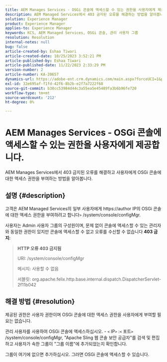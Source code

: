 ```yaml
---
title: AEM Manages Services - OSGi 콘솔에 액세스할 수 있는 권한을 사용자에게 제공합니다.
description: AEM Managed Services에서 403 금지된 오류를 해결하는 방법을 알아봅니다.
solution: Experience Manager
product: Experience Manager
applies-to: Experience Manager
keywords: KCS, AEM Managed Services, OSGi 콘솔, 관리 사용자 그룹
resolution: Resolution
internal-notes: null
bug: false
article-created-by: Eshaa Tiwari
article-created-date: 10/25/2023 3:52:21 PM
article-published-by: Eshaa Tiwari
article-published-date: 11/22/2023 2:33:29 PM
version-number: 2
article-number: KA-20657
dynamics-url: https://adobe-ent.crm.dynamics.com/main.aspx?forceUCI=1&pagetype=entityrecord&etn=knowledgearticle&id=e930c879-4e73-ee11-9ae7-6045bd0063aa
exl-id: 32e695af-f1fd-42f6-8b2b-e2f7a7222f68
source-git-commit: b38cc53984d44c3a55ea5e45489fa3b6b96fe720
workflow-type: tm+mt
source-wordcount: '212'
ht-degree: 0%

---
```


# AEM Manages Services - OSGi 콘솔에 액세스할 수 있는 권한을 사용자에게 제공합니다.


AEM Manages Services에서 403 금지된 오류를 해결하고 사용자에게 OSGi 콘솔에 대한 액세스 권한을 부여하는 방법을 알아봅니다.

## 설명 {#description}


고객은 AEM Managed Services의 일부 사용자에게 https://author IP의 OSGi 콘솔에 대한 액세스 권한을 부여하려고 합니다`>` /system/console/configMgr.

사용자는 Admin 사용자 그룹의 구성원이며, 문제 없이 콘솔에 액세스할 수 있는 관리자와 동일한 권한이 있지만 콘솔에 액세스할 수 없고 오류를 수신할 수 없습니다 <b>403 금지</b>:


> <b>HTTP 오류 403 금지됨</b>
> 
> URI: /system/console/configMgr
> 
> 메시지: 사용할 수 없음
> 
> 서블릿: org.apache.felix.http.base.internal.dispatch.DispatcherServlet-2f11b042



## 해결 방법 {#resolution}


제공된 권한은 사용자 권한이며 OSGi 콘솔에 대한 액세스 권한을 사용자에게 부여할 필요는 없습니다.

관리 사용자를 사용하여 OSGi 콘솔에 액세스하십시오. - `<` IP`>` :`<` 포트`>` /system/console/configMgr, &quot;Apache Sling 웹 콘솔 보안 공급자&quot;를 검색 및 편집하고 사용자가 속한 그룹이 &quot;그룹 이름&quot;에 추가되었는지 확인합니다.

그룹이 여기에 없으면 추가하십시오. 그러면 OSGi 콘솔에 액세스할 수 있습니다.
